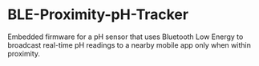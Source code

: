 # BLE-Proximity-pH-Tracker
Embedded firmware for a pH sensor that uses Bluetooth Low Energy to broadcast real-time pH readings to a nearby mobile app only when within proximity.
